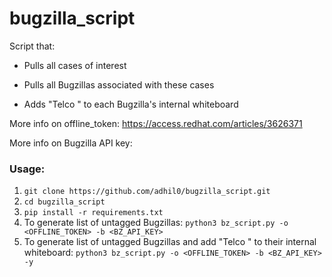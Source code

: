 # bugzilla_script

Script that:

- Pulls all cases of interest

- Pulls all Bugzillas associated with these cases

- Adds "Telco " to each Bugzilla's internal whiteboard

More info on offline_token: https://access.redhat.com/articles/3626371

More info on Bugzilla API key: 

### Usage:

  

1. `git clone https://github.com/adhil0/bugzilla_script.git`
2. `cd bugzilla_script`
3. `pip install -r requirements.txt`
4.  To generate list of untagged Bugzillas: `python3 bz_script.py -o <OFFLINE_TOKEN> -b <BZ_API_KEY>`
5. To generate list of untagged Bugzillas and add "Telco " to their internal whiteboard: `python3 bz_script.py -o <OFFLINE_TOKEN> -b <BZ_API_KEY> -y`